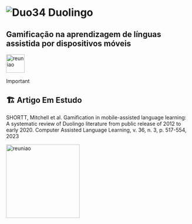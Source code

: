 # ![Duo34](https://i.imgur.com/9TuqFhM.png) Duolingo 

## Gamificação na aprendizagem de línguas assistida por dispositivos móveis 

<img src="https://github.com/DeiseFreire/duolingo_idiomas_gamificacao/assets/51007898/973af551-24e3-45f2-89f7-c10761730af3" 
alt="reuniao" 
min-width="50px" 
max-width="50px" 
width="50px" 
align="center">


> [!IMPORTANT]
>
> 
> ## 🏗️ Artigo Em Estudo
>
>SHORTT, Mitchell et al. Gamification in mobile-assisted language learning: A systematic review of Duolingo literature from public release of 2012 to early 2020.
> Computer Assisted Language Learning, v. 36, n. 3, p. 517-554, 2023



<img src="https://github.com/DeiseFreire/duolingo_idiomas_gamificacao/assets/51007898/cf245ca9-30ce-4857-8241-a2898a282302" 
alt="reuniao" 
min-width="100px" 
max-width="100px" 
width="200px" 
align="center">
